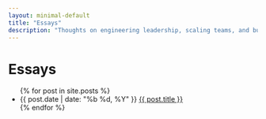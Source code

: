 ```yaml
---
layout: minimal-default
title: "Essays"
description: "Thoughts on engineering leadership, scaling teams, and building exceptional technology organizations."
---
```


<h1>Essays</h1>

<ul class="minimal-post-list">
  {% for post in site.posts %}
  <li>
    <span class="minimal-post-date">{{ post.date | date: "%b %d, %Y" }}</span>
    <a href="{{ post.url }}" class="minimal-post-title">{{ post.title }}</a>
  </li>
  {% endfor %}
</ul>